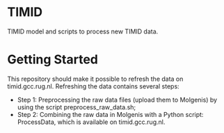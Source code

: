 # TIMID
TIMID model and scripts to process new TIMID data.

# Getting Started
This repository should make it possible to refresh the data on timid.gcc.rug.nl. 
Refreshing the data contains several steps:
- Step 1: Preprocessing the raw data files (upload them to Molgenis) by using the script preprocess_raw_data.sh;
- Step 2: Combining the raw data in Molgenis with a Python script: ProcessData, which is available on timid.gcc.rug.nl.
